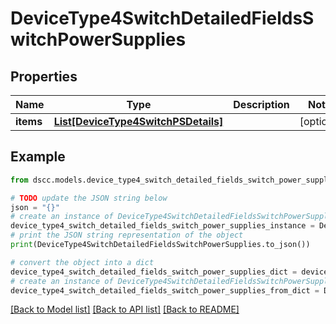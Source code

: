 # DeviceType4SwitchDetailedFieldsSwitchPowerSupplies


## Properties

Name | Type | Description | Notes
------------ | ------------- | ------------- | -------------
**items** | [**List[DeviceType4SwitchPSDetails]**](DeviceType4SwitchPSDetails.md) |  | [optional] 

## Example

```python
from dscc.models.device_type4_switch_detailed_fields_switch_power_supplies import DeviceType4SwitchDetailedFieldsSwitchPowerSupplies

# TODO update the JSON string below
json = "{}"
# create an instance of DeviceType4SwitchDetailedFieldsSwitchPowerSupplies from a JSON string
device_type4_switch_detailed_fields_switch_power_supplies_instance = DeviceType4SwitchDetailedFieldsSwitchPowerSupplies.from_json(json)
# print the JSON string representation of the object
print(DeviceType4SwitchDetailedFieldsSwitchPowerSupplies.to_json())

# convert the object into a dict
device_type4_switch_detailed_fields_switch_power_supplies_dict = device_type4_switch_detailed_fields_switch_power_supplies_instance.to_dict()
# create an instance of DeviceType4SwitchDetailedFieldsSwitchPowerSupplies from a dict
device_type4_switch_detailed_fields_switch_power_supplies_from_dict = DeviceType4SwitchDetailedFieldsSwitchPowerSupplies.from_dict(device_type4_switch_detailed_fields_switch_power_supplies_dict)
```
[[Back to Model list]](../README.md#documentation-for-models) [[Back to API list]](../README.md#documentation-for-api-endpoints) [[Back to README]](../README.md)



